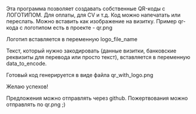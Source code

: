 Эта программа позволяет создавать собственные QR-коды с ЛОГОТИПОМ. Для оплаты, для CV и т.д.
Код можно напечатать или переслать. Можно вставить как изображение на визитку.
Пример qr-кода с логотипом есть в проекте - qr.png

Логотип вставляется в переменную logo_file_name

Текст, который нужно закодировать (данные визитки, банковские реквизиты для перевода или просто текст),
вставляется в переменную data_to_encode.

Готовый код генерируется в виде файла qr_with_logo.png

Желаю успехов!

Предложения можно отправлять через github.
Пожертвования можно отправлять по qr.png ;)
